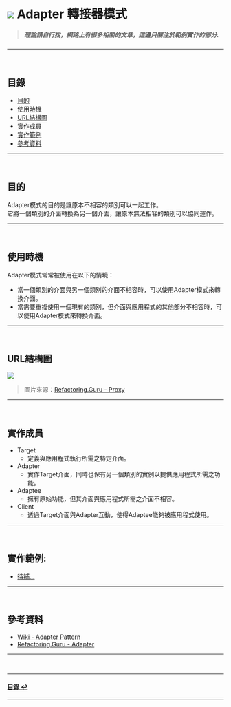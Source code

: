 # ![](https://drive.google.com/uc?id=10INx5_pkhMcYRdx_OO4rXNXxcsvPtBYq) Adapter 轉接器模式
> ##### 理論請自行找，網路上有很多相關的文章，這邊只關注於範例實作的部分.

---
<br>

<!--ts-->
## 目錄
* [目的](#目的)
* [使用時機](#使用時機)
* [URL結構圖](#url結構圖)
* [實作成員](#實作成員)
* [實作範例](#實作範例)
* [參考資料](#參考資料)
<!--te-->

---
<br>

## 目的
Adapter模式的目的是讓原本不相容的類別可以一起工作。<br>
它將一個類別的介面轉換為另一個介面，讓原本無法相容的類別可以協同運作。

---
<br>

## 使用時機
Adapter模式常常被使用在以下的情境：
- 當一個類別的介面與另一個類別的介面不相容時，可以使用Adapter模式來轉換介面。
- 當需要重複使用一個現有的類別，但介面與應用程式的其他部分不相容時，可以使用Adapter模式來轉換介面。

---
<br>

## URL結構圖
![](https://drive.google.com/uc?id=1mCelcRfe8SdD1-eaxEdGygphti_787uy)
> 圖片來源：[Refactoring.Guru - Proxy](https://refactoring.guru/design-patterns/adapter)

---
<br>

## 實作成員
* Target
  * 定義與應用程式執行所需之特定介面。
* Adapter
  * 實作Target介面，同時也保有另一個類別的實例以提供應用程式所需之功能。
* Adaptee
  * 擁有原始功能，但其介面與應用程式所需之介面不相容。
* Client
  * 透過Target介面與Adapter互動，使得Adaptee能夠被應用程式使用。

---
<br>

## 實作範例:
- [待補...]() 

---
<br>

## 參考資料
* [Wiki - Adapter Pattern](https://en.wikipedia.org/wiki/Adapter_pattern) <br>
* [Refactoring.Guru - Adapter](https://refactoring.guru/design-patterns/adapter) <br>

---
<br>

---
<!--ts-->
#### [目錄 ↩](#目錄)
<!--te-->
---
